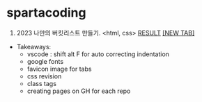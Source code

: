 # spartacoding

1. 2023 나만의 버킷리스트 만들기. <html, css>  [RESULT](https://swlee9087.github.io/spartacoding/) <a href="https://swlee9087.github.io/spartacoding/" target="_blank">[NEW TAB]</a>
- Takeaways: 
  + vscode : shift alt F for auto correcting indentation
  + google fonts
  + favicon image for tabs
  + css revision
  + class tags
  + creating pages on GH for each repo

